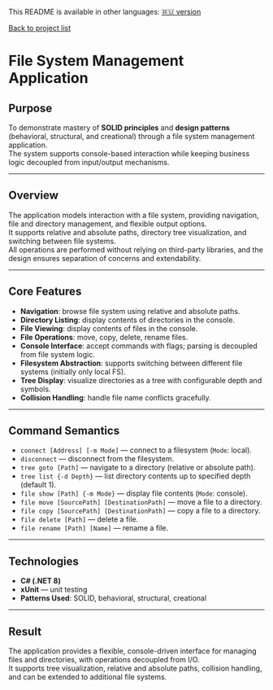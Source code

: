 This README is available in other languages:
[🇷🇺 version](README.ru.md)

[Back to project list](../README.md)


# File System Management Application

## Purpose
To demonstrate mastery of **SOLID principles** and **design patterns** (behavioral, structural, and creational) through a file system management application.  
The system supports console-based interaction while keeping business logic decoupled from input/output mechanisms.

---

## Overview
The application models interaction with a file system, providing navigation, file and directory management, and flexible output options.  
It supports relative and absolute paths, directory tree visualization, and switching between file systems.  
All operations are performed without relying on third-party libraries, and the design ensures separation of concerns and extendability.

---

## Core Features
- **Navigation**: browse file system using relative and absolute paths.  
- **Directory Listing**: display contents of directories in the console.  
- **File Viewing**: display contents of files in the console.  
- **File Operations**: move, copy, delete, rename files.  
- **Console Interface**: accept commands with flags; parsing is decoupled from file system logic.  
- **Filesystem Abstraction**: supports switching between different file systems (initially only local FS).  
- **Tree Display**: visualize directories as a tree with configurable depth and symbols.  
- **Collision Handling**: handle file name conflicts gracefully.  

---

## Command Semantics
- `connect [Address] [-m Mode]` — connect to a filesystem (`Mode`: local).  
- `disconnect` — disconnect from the filesystem.  
- `tree goto [Path]` — navigate to a directory (relative or absolute path).  
- `tree list {-d Depth}` — list directory contents up to specified depth (default 1).  
- `file show [Path] {-m Mode}` — display file contents (`Mode`: console).  
- `file move [SourcePath] [DestinationPath]` — move a file to a directory.  
- `file copy [SourcePath] [DestinationPath]` — copy a file to a directory.  
- `file delete [Path]` — delete a file.  
- `file rename [Path] [Name]` — rename a file.

---

## Technologies
- **C# (.NET 8)**
- **xUnit** — unit testing  
- **Patterns Used**: SOLID, behavioral, structural, creational  

---

## Result
The application provides a flexible, console-driven interface for managing files and directories, with operations decoupled from I/O.  
It supports tree visualization, relative and absolute paths, collision handling, and can be extended to additional file systems.

